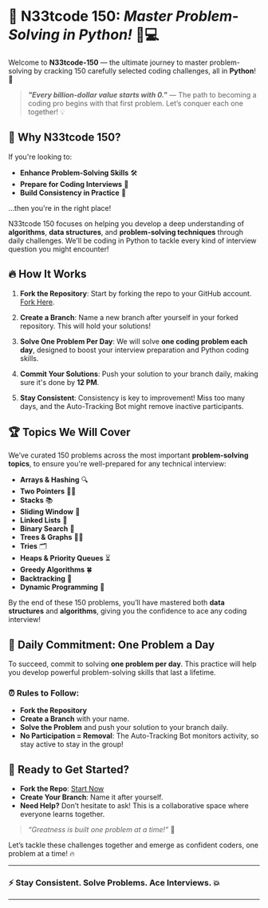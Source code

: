 # 🧠 **N33tcode 150**: *Master Problem-Solving in Python!* 🐍💻

Welcome to **N33tcode-150** — the ultimate journey to master problem-solving by cracking 150 carefully selected coding challenges, all in **Python**! 🚀

> **_"Every billion-dollar value starts with 0."_** — The path to becoming a coding pro begins with that first problem. Let’s conquer each one together! 💡

## 🌟 Why N33tcode 150?

If you're looking to:
- **Enhance Problem-Solving Skills** 🛠️
- **Prepare for Coding Interviews** 🎯
- **Build Consistency in Practice** 📅

...then you're in the right place!

N33tcode 150 focuses on helping you develop a deep understanding of **algorithms**, **data structures**, and **problem-solving techniques** through daily challenges. We'll be coding in Python to tackle every kind of interview question you might encounter!

## 🔥 How It Works

1. **Fork the Repository**: Start by forking the repo to your GitHub account. [Fork Here](https://github.com/cyber-bytezz/N33tcode-150).
   
2. **Create a Branch**: Name a new branch after yourself in your forked repository. This will hold your solutions!

3. **Solve One Problem Per Day**: We will solve **one coding problem each day**, designed to boost your interview preparation and Python coding skills.

4. **Commit Your Solutions**: Push your solution to your branch daily, making sure it's done by **12 PM**.

5. **Stay Consistent**: Consistency is key to improvement! Miss too many days, and the Auto-Tracking Bot might remove inactive participants.

## 🏆 Topics We Will Cover

We’ve curated 150 problems across the most important **problem-solving topics**, to ensure you're well-prepared for any technical interview:

- **Arrays & Hashing** 🔍
- **Two Pointers** 👯‍♂️
- **Stacks** 📚
- **Sliding Window** 🔄
- **Linked Lists** 🔗
- **Binary Search** 🔎
- **Trees & Graphs** 🌳🌐
- **Tries** 🗂️
- **Heaps & Priority Queues** ⏳
- **Greedy Algorithms** 🍀
- **Backtracking** 🔁
- **Dynamic Programming** 🧠

By the end of these 150 problems, you’ll have mastered both **data structures** and **algorithms**, giving you the confidence to ace any coding interview!

## 💪 Daily Commitment: One Problem a Day

To succeed, commit to solving **one problem per day**. This practice will help you develop powerful problem-solving skills that last a lifetime.

### ⏰ **Rules to Follow:**
- **Fork the Repository**
- **Create a Branch** with your name.
- **Solve the Problem** and push your solution to your branch daily.
- **No Participation = Removal**: The Auto-Tracking Bot monitors activity, so stay active to stay in the group!

## 🚀 Ready to Get Started?

- **Fork the Repo**: [Start Now](https://github.com/cyber-bytezz/N33tcode-150)
- **Create Your Branch**: Name it after yourself.
- **Need Help?** Don’t hesitate to ask! This is a collaborative space where everyone learns together.

> _“Greatness is built one problem at a time!”_ 💪

Let’s tackle these challenges together and emerge as confident coders, one problem at a time! 🔥

---

### ⚡ Stay Consistent. Solve Problems. Ace Interviews. 💥

---
